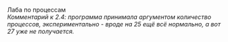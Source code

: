 Лаба по процессам \
*Комментарий к 2.4: программа принимала аргументом количество процессов, экспериментально - вроде на 25 ещё всё нормально, а вот 27 уже не получается.*
